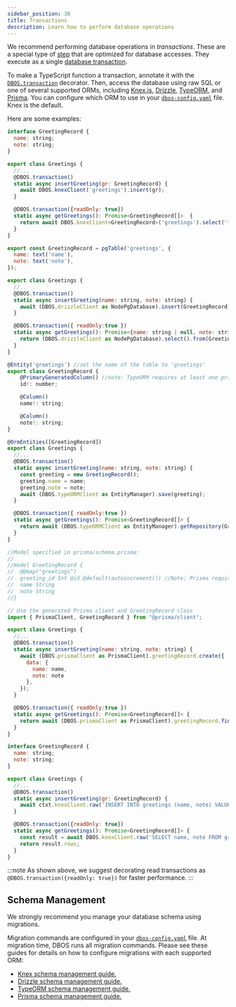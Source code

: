```yaml
---
sidebar_position: 30
title: Transactions
description: Learn how to perform database operations
---
```


We recommend performing database operations in _transactions_.
These are a special type of [step](./step-tutorial.md) that are optimized for database accesses.
They execute as a single [database transaction](https://en.wikipedia.org/wiki/Database_transaction).

To make a TypeScript function a transaction, annotate it with the [`DBOS.transaction`](../reference/transactapi/dbos-class.md#dbostransaction) decorator.
Then, access the database using raw SQL or one of several supported ORMs, including [Knex.js](./orms/using-knex.md), [Drizzle](./orms/using-drizzle.md), [TypeORM](./orms/using-typeorm.md), and [Prisma](./orms/using-prisma.md).
You can configure which ORM to use in your [`dbos-config.yaml`](../reference/configuration.md) file.
Knex is the default.

Here are some examples:

<Tabs groupId="database-clients">
<TabItem value="knex" label="Knex">

```javascript
interface GreetingRecord {
  name: string;
  note: string;
}

export class Greetings {
  //...
  @DBOS.transaction()
  static async insertGreeting(gr: GreetingRecord) {
    await DBOS.knexClient('greetings').insert(gr);
  }

  @DBOS.transaction({readOnly: true})
  static async getGreetings(): Promise<GreetingRecord[]>  {
    return await DBOS.knexClient<GreetingRecord>('greetings').select('*');
  }
}
```

</TabItem>
<TabItem value="drizzle" label="Drizzle">

```javascript
export const GreetingRecord = pgTable('greetings', {
  name: text('name'),
  note: text('note'),
});

export class Greetings {
  //..
  @DBOS.transaction()
  static async insertGreeting(name: string, note: string) {
    await (DBOS.drizzleClient as NodePgDatabase).insert(GreetingRecord).values({name: name, note: note});
  }

  @DBOS.transaction({ readOnly:true })
  static async getGreetings(): Promise<{name: string | null, note: string | null}[]> {
    return (DBOS.drizzleClient as NodePgDatabase).select().from(GreetingRecord);
  }
}
```

</TabItem>
<TabItem value="typeorm" label="TypeORM">

```javascript
@Entity('greetings') //set the name of the table to 'greetings'
export class GreetingRecord {
    @PrimaryGeneratedColumn() //note: TypeORM requires at least one primary key
    id!: number;

    @Column()
    name!: string;

    @Column()
    note!: string;
}

@OrmEntities([GreetingRecord])
export class Greetings {
  //...
  @DBOS.transaction()
  static async insertGreeting(name: string, note: string) {
    const greeting = new GreetingRecord();
    greeting.name = name;
    greeting.note = note;
    await (DBOS.typeORMClient as EntityManager).save(greeting);
  }

  @DBOS.transaction({ readOnly:true })
  static async getGreetings(): Promise<GreetingRecord[]> {
    return await (DBOS.typeORMClient as EntityManager).getRepository(GreetingRecord).find();
  }  
}
```

</TabItem>
<TabItem value="prisma" label="Prisma">

```javascript
//Model specified in prisma/schema.prisma:
//
//model GreetingRecord {
//  @@map("greetings") 
//  greeting_id Int @id @default(autoincrement()) //Note: Prisma requires at least one primary key
//  name String
//  note String
//}

// Use the generated Prisma client and GreetingRecord class
import { PrismaClient, GreetingRecord } from "@prisma/client";

export class Greetings {
  //...
  @DBOS.transaction()
  static async insertGreeting(name: string, note: string) {
    await (DBOS.prismaClient as PrismaClient).greetingRecord.create({
      data: {
        name: name,
        note: note
      },
    });
  }

  @DBOS.transaction({ readOnly:true })
  static async getGreetings(): Promise<GreetingRecord[]> {
    return await (DBOS.prismaClient as PrismaClient).greetingRecord.findMany();
  }
}
```

</TabItem>
<TabItem value="raw" label="Raw SQL w/ Knex">

```javascript
interface GreetingRecord {
  name: string;
  note: string;
}

export class Greetings {
  //...
  @DBOS.transaction()
  static async insertGreeting(gr: GreetingRecord) {
    await ctxt.knexClient.raw('INSERT INTO greetings (name, note) VALUES (?, ?)', [gr.name, gr.note]);
  }

  @DBOS.transaction({readOnly: true})
  static async getGreetings(): Promise<GreetingRecord[]> {
    const result = await DBOS.knexClient.raw('SELECT name, note FROM greetings') as { rows: GreetingRecord[] };
    return result.rows;
  }
}
```

</TabItem>
</Tabs>

:::note
As shown above, we suggest decorating read transactions as `@DBOS.transaction({readOnly: true})` for faster performance.
:::

## Schema Management

We strongly recommend you manage your database schema using migrations.

Migration commands are configured in your [`dbos-config.yaml`](../reference/configuration.md) file.
At migration time, DBOS runs all migration commands.
Please see these guides for details on how to configure migrations with each supported ORM:

- [Knex schema management guide.](./orms/using-knex.md#schema-management)
- [Drizzle schema management guide.](./orms/using-drizzle.md#schema-management)
- [TypeORM schema management guide.](./orms/using-typeorm.md#schema-management)
- [Prisma schema management guide.](./orms/using-prisma.md#schema-management)
